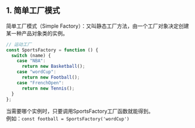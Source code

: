 ## 1. 简单工厂模式

简单工厂模式（Simple Factory）：又叫静态工厂方法，由一个工厂对象决定创建某一种产品对象类的实例。

```javascript
// 运动工厂
const SportsFactory = function () {
  switch (name) {
    case "NBA":
      return new Basketball();
    case "wordCup":
      return new Football();
    case "FrenchOpen":
      return new Tennis();
  }
};
```
当需要哪个实例时，只要调用SportsFactory工厂函数就能得到。<br>
例如：```const football = SportsFactory('wordCup')```

